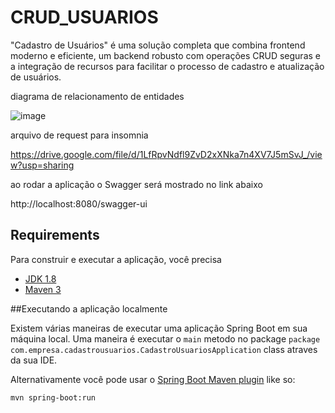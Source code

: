 # CRUD_USUARIOS
  "Cadastro de Usuários" é uma solução completa que combina frontend moderno e eficiente, um backend robusto com operações CRUD seguras e a integração de recursos para facilitar o processo de cadastro e atualização de usuários.

diagrama de relacionamento de entidades


![image](https://github.com/vnioliveira/CRUD_USUARIOS/assets/39072960/022a58b0-e98c-431e-b512-ea604474f818)

arquivo de request para insomnia

https://drive.google.com/file/d/1LfRpvNdfl9ZvD2xXNka7n4XV7J5mSvJ_/view?usp=sharing

ao rodar a aplicação o Swagger será mostrado no link abaixo

http://localhost:8080/swagger-ui

## Requirements

Para construir e executar a aplicação, você precisa

- [JDK 1.8](http://www.oracle.com/technetwork/java/javase/downloads/jdk8-downloads-2133151.html)
- [Maven 3](https://maven.apache.org)

##Executando a aplicação localmente

Existem várias maneiras de executar uma aplicação Spring Boot em sua máquina local. Uma maneira é executar o `main` metodo no package `package com.empresa.cadastrousuarios.CadastroUsuariosApplication` class atraves da sua IDE.

Alternativamente você pode usar o [Spring Boot Maven plugin](https://docs.spring.io/spring-boot/docs/current/reference/html/build-tool-plugins-maven-plugin.html) like so:

```shell
mvn spring-boot:run
```





